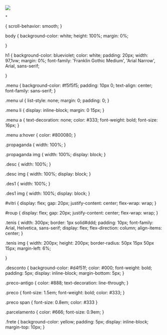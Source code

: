 














































<div class="propaganda">
    <img src="../imagem/finall.png">
  </div>







</body>

    *
{
    scroll-behavior: smooth;
}



body
{
    background-color: white;
    height: 100%;
    margin: 0%;
    
}

h1
{
    background-color: blueviolet;
    color: white;
    padding: 20px;
    width: 97,1vw;
    margin: 0%;
    font-family: 'Franklin Gothic Medium', 'Arial Narrow', Arial, sans-serif;
    
}   

.menu
{
    background-color: #f5f5f5;
    padding: 10px 0;
    text-align: center;
    font-family: sans-serif;
}

.menu ul
{
    list-style: none;
    margin: 0;
    padding: 0;
}

.menu li
{
    display: inline-block;
    margin: 0 15px;
}

.menu a
{
    text-decoration: none;
    color: #333;
    font-weight: bold;
    font-size: 16px;
}

.menu a:hover
{
    color: #800080;
}



.propaganda
{
    width: 100%;
}

.propaganda img
{
    width: 100%;
    display: block;
}

.desc
{
    width: 100%;
}

.desc img
{
    width: 100%;
    display: block;
}

.des1
{
    width: 100%;
}

.des1 img
{
    width: 100%;
    display: block;
}

#vitri
{
    display: flex;
    gap: 20px;
    justify-content: center;
    flex-wrap: wrap;
}

#roup
{
    display: flex;
    gap: 20px;
    justify-content: center;
    flex-wrap: wrap;
}

.tenis
{
    width: 300px;
    border: 1px solid#ddd;
    padding: 10px;
    font-family: Arial, Helvetica, sans-serif;
    display: flex;
    flex-direction: column;
    align-items: center;
}


.tenis img
{
    width: 200px;
    height: 200px;
    border-radius: 50px 15px 50px 15px;
    margin-left: 6%;
    
    
}

.desconto
{
    background-color: #d4f51f;
    color: #000;
    font-weight: bold;
    padding: 5px;
    display: inline-block;
    margin-bottom: 5px;
}

.preco-antigo
{
    color: #888;
    text-decoration: line-through;
}

.preco
{
    font-size: 1.5em;
    font-weight: bold;
    color: #333;
}

.preco span
{
    font-size: 0.8em;
    color: #333
}

.parcelamento
{
    color: #666;
    font-size: 0.9em;
}

.frete 
{
    background-color: yellow;
    padding: 5px;
    display: inline-block;
    margin-top: 10px;
}
